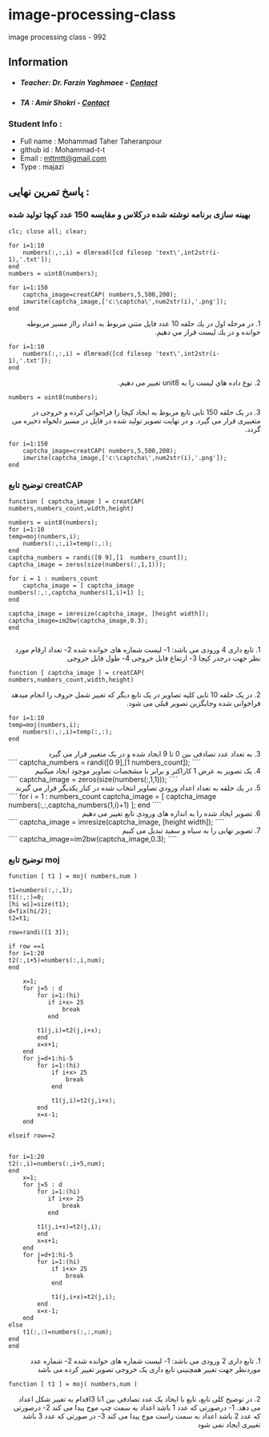 # image-processing-class
image processing class - 992

## Information
* ##### Teacher: Dr. Farzin Yaghmaee - [Contact](mailto:f_yaghmaee@semnan.ac.ir)
* ##### TA : Amir Shokri - [Contact](mailto:amirshokri@semnan.ac.ir)

### Student Info :
* Full name : Mohammad Taher Taheranpour
* github id : Mohammad-t-t
* Email : mttmtt@gmail.com
* Type : majazi

## پاسخ تمرین نهایی :
### بهینه سازی برنامه نوشته شده درکلاس و مقایسه 150 عدد کپچا تولید شده

````
clc; close all; clear;

for i=1:10
    numbers(:,:,i) = dlmread([cd filesep 'text\',int2str(i-1),'.txt']);
end
numbers = uint8(numbers);

for i=1:150
    captcha_image=creatCAP( numbers,5,500,200);
    imwrite(captcha_image,['c:\captcha\',num2str(i),'.png']);
end
````

<div dir="rtl">
1. در مرحله اول در يك حلقه 10 عدد فايل متني مربوط به اعداد رااز مسير مربوطه خوانده  و  در يك ليست قرار مي دهيم.
</div>

````
for i=1:10
    numbers(:,:,i) = dlmread([cd filesep 'text\',int2str(i-1),'.txt']);
end
````
<div dir="rtl">
2. نوع داده هاي ليست را به unit8 تغییر می دهیم.
</div>

````
numbers = uint8(numbers);
````

<div dir="rtl">
  3. در یک حلقه 150 تایی تابع مربوط به ایجاد کپچا را فراخوانی کرده و خروجی در متغییری قرار  می گیرد. و در تهایت تصویر تولید شده در فایل در مسیر دلخواه ذخیره می گردد.
</div>

````
for i=1:150
    captcha_image=creatCAP( numbers,5,500,200);
    imwrite(captcha_image,['c:\captcha\',num2str(i),'.png']);
end
````
### توضیح تابع creatCAP

````
function [ captcha_image ] = creatCAP( numbers,numbers_count,width,height)

numbers = uint8(numbers);
for i=1:10
temp=moj(numbers,i);
    numbers(:,:,i)=temp(:,:);
end
captcha_numbers = randi([0 9],[1  numbers_count]);
captcha_image = zeros(size(numbers(:,1,1)));

for i = 1 : numbers_count
	captcha_image = [ captcha_image numbers(:,:,captcha_numbers(1,i)+1) ];
end

captcha_image = imresize(captcha_image, [height width]);
captcha_image=im2bw(captcha_image,0.3);
end


````

<div dir="rtl">
1. تابع داری 4 ورودی می باشد:
    1- لیست شماره های خوانده شده
    2- تعداد ارقام مورد نظر جهت درجدر کپچا
    3- ارتفاع فایل خروجی
    4- طول فایل خروجی
</div>

````
function [ captcha_image ] = creatCAP( numbers,numbers_count,width,height)
````
<div dir="rtl">
2. در یک حلقه 10 تایی کلیه تصاویر در یک تابع دیگر که تغییر شمل حروف را انجام میدهد فراخوانی شده وجایگزین تصویر قبلی می شود.
</div>

````
for i=1:10
temp=moj(numbers,i);
    numbers(:,:,i)=temp(:,:);
end
````
<div dir="rtl">
  3. به تعداد عدد تصادفی بین 0 تا 9 ایجاد شده و در یک متغییر قرار می گیرد
</div>
````
captcha_numbers = randi([0 9],[1  numbers_count]);
````
<div dir="rtl">
  4. یک تصویر به عرض 1 کاراکتر و برابر با مشخصات تصاویر موجود ایجاد میکنیم
</div>
````
captcha_image = zeros(size(numbers(:,1,1)));
````
<div dir="rtl">
  5. در يك حلقه به تعداد اعداد ورودي تصاوير انتخاب شده در كنار يكديگر قرار مي گيرند
</div>
````
for i = 1 : numbers_count
	captcha_image = [ captcha_image numbers(:,:,captcha_numbers(1,i)+1) ];
end
````
<div dir="rtl">
  6. تصویر ایجاد شده را به اندازه های ورودی تابع تغییر می دهیم
</div>
````
captcha_image = imresize(captcha_image, [height width]);
````
<div dir="rtl">
  7. تصویر نهایی را به سیاه و سفید تبدیل می کنیم
</div>
````
captcha_image=im2bw(captcha_image,0.3);
````

### توضیح تابع moj

````
function [ t1 ] = moj( numbers,num )

t1=numbers(:,:,1);
t1(:,:)=0;
[hi wi]=size(t1);
d=fix(hi/2);
t2=t1;

row=randi([1 3]);

if row ==1
for i=1:20
t2(:,i+5)=numbers(:,i,num);
end
    
    x=1;
    for j=5 : d
        for i=1:(hi)
           if i+x> 25
               break
           end
    
        t1(j,i)=t2(j,i+x);
        end
        x=x+1;
    end
    for j=d+1:hi-5
        for i=1:(hi)
            if i+x> 25
                break
            end
    
            t1(j,i)=t2(j,i+x);
        end
        x=x-1;
    end
    
elseif row==2

    
for i=1:20
t2(:,i)=numbers(:,i+5,num);
end
    x=1;
    for j=5 : d
        for i=1:(hi)
           if i+x> 25
               break
           end
    
        t1(j,i+x)=t2(j,i);
        end
        x=x+1;
    end
    for j=d+1:hi-5
        for i=1:(hi)
            if i+x> 25
                break
            end
    
            t1(j,i+x)=t2(j,i);
        end
        x=x-1;
    end
else
    t1(:,:)=numbers(:,:,num);
end
end
````

<div dir="rtl">
1. تابع داری 2 ورودی می باشد:
    1- لیست شماره های خوانده شده
    2- شماره عدد موردنظر جهت تغییر
همچنینی تابع داری یک خروجی تصویر تغییر کرده می باشد
</div>

````
function [ t1 ] = moj( numbers,num )
````
<div dir="rtl">
2. در توضیح کلی تابع، تابع با ایحاد یک عدد تصادفی بین 1تا 3اقدام به تغییر شکل اعداد می دهد.
	1- درصورتی که عدد 1  باشد اعداد به سمت چپ موج پیدا می کند
	2- درصورتی که عدد 2  باشد اعداد به سمت راست موج پیدا می کند
	3- در صورتی که عدد 3 باشد تغییری ایجاد نمی شود

</div>
